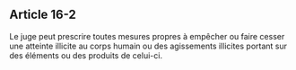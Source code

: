 Article 16-2
----
Le juge peut prescrire toutes mesures propres à empêcher ou faire cesser une
atteinte illicite au corps humain ou des agissements illicites portant sur des
éléments ou des produits de celui-ci.
